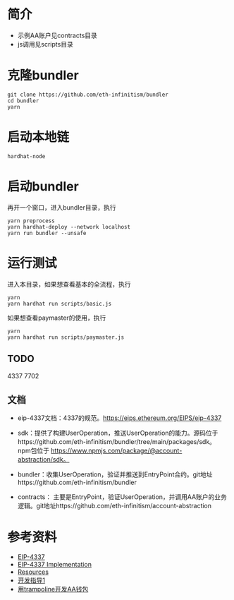 # 简介

- 示例AA账户见contracts目录
- js调用见scripts目录

# 克隆bundler

```
git clone https://github.com/eth-infinitism/bundler
cd bundler
yarn
```

# 启动本地链

```
hardhat-node
```

# 启动bundler
再开一个窗口，进入bundler目录，执行
```
yarn preprocess
yarn hardhat-deploy --network localhost
yarn run bundler --unsafe
```

# 运行测试

进入本目录，如果想查看基本的全流程，执行
```
yarn
yarn hardhat run scripts/basic.js 
```

如果想查看paymaster的使用，执行
```
yarn
yarn hardhat run scripts/paymaster.js 
```

## TODO
 4337 
 7702

## 文档
- eip-4337文档：4337的规范。https://eips.ethereum.org/EIPS/eip-4337
- sdk：提供了构建UserOperation，推送UserOperation的能力。源码位于https://github.com/eth-infinitism/bundler/tree/main/packages/sdk。 
npm包位于
https://www.npmjs.com/package/@account-abstraction/sdk。

- bundler：收集UserOperation，验证并推送到EntryPoint合约。git地址https://github.com/eth-infinitism/bundler
- contracts： 主要是EntryPoint，验证UserOperation，并调用AA账户的业务逻辑。git地址https://github.com/eth-infinitism/account-abstraction

# 参考资料

- [EIP-4337](https://eips.ethereum.org/EIPS/eip-4337)
- [EIP-4337 Implementation](https://github.com/eth-infinitism/account-abstraction)
- [Resources](https://eip4337.com/en/latest/resources.html)
- [开发指导1](https://www.notion.so/dapplearning/1-9d99463f25ca4c32a5776f6f2cb57edf)
- [用trampoline开发AA钱包](https://docs.qq.com/doc/DVHBBU0lxR0V4dEV4)

